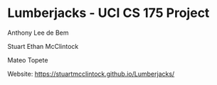 # Lumberjacks - UCI CS 175 Project

Anthony Lee de Bem

Stuart Ethan McClintock

Mateo Topete


Website: https://stuartmcclintock.github.io/Lumberjacks/
